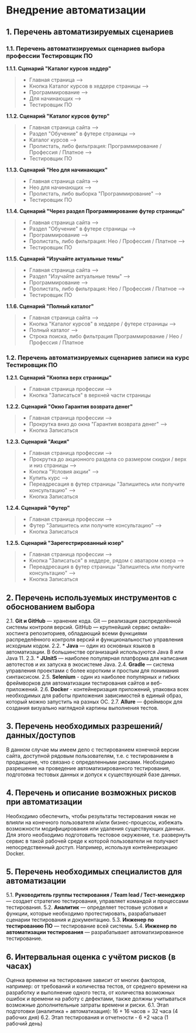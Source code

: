 # Внедрение автоматизации

## **1. Перечень автоматизируемых сценариев**

### 1.1. Перечень автоматизируемых сценариев выбора профессии Тестировщик ПО

**1.1.1. Сценарий "Каталог курсов хеддер"**
> * Главная страница -->
> * Кнопка Каталог курсов в хеддере страницы -->
> * Программирование -->
> * Для начинающих -->
> * Тестировщик ПО 

**1.1.2. Сценарий "Каталог курсов футер"**
> * Главная страница сайта -->
> * Раздел "Обучение" в футере страницы -->
> * Каталог курсов -->
> * Пролистать, либо фильтрация: Программирование / Профессия / Платное -->
> * Тестировщик ПО

**1.1.3. Сценарий "Нео для начинающих"**
> * Главная страница сайта -->
> * Нео для начинающих -->
> * Пролистать, либо выборка "Программирование" -->
> * Тестировщик ПО

**1.1.4. Сценарий "Через раздел Программирование футер страницы"**
> * Главная страница сайта -->
> * Раздел "Обучение" в футере страницы -->
> * Программирование -->
> * Пролистать, либо фильтрация: Нео / Профессия / Платное -->
> * Тестировщик ПО
 
**1.1.5. Сценарий "Изучайте актуальные темы"**
> * Главная страница сайта -->
> * Раздел "Изучайте актуальные темы" -->
> * Программирование -->
> * Пролистать, либо фильтрация: Нео / Профессия / Платное -->
> * Тестировщик ПО

**1.1.6. Сценарий "Полный каталог"**
> * Главная страница сайта -->
> * Кнопка "Каталог курсов" в хеддере / футере страницы -->
> * Полный каталог -->
> * Строка поиска, либо фильтрация Программирование / Нео / Профессия / Платное

### 1.2. Перечень автоматизируемых сценариев записи на курс Тестировщик ПО

**1.2.1. Сценарий "Кнопка верх страницы"**
> * Главная страница профессии -->
> * Кнопка "Записаться" в верхней части страницы

**1.2.2. Сценарий "Окно Гарантия возврата денег"**
> * Главная страница профессии -->
> * Прокрутка вниз до окна "Гарантия возврата денег" -->
> * Кнопка Записаться

**1.2.3. Сценарий "Акция"**
> * Главная страница профессии -->
> * Прокрутка до акционного раздела со размером скидки / верх и низ страницы -->
> * Кнопка "Условия акции" -->
> * Купить курс -->
> * Переадресация в футер страницы "Запишитесь или получите консультацию" -->
> * Кнопка Записаться

**1.2.4. Сценарий "Футер"**
> * Главная страница профессии -->
> * Футер "Запишитесь или получите консультацию" -->
> * Кнопка Записаться

**1.2.5. Сценарий "Зарегестрированный юзер"**
> * Главная страница профессии -->
> * Кнопка "Записаться" в хеддере, рядом с аватаром юзера -->
> * Переадресация в футер страницы "Запишитесь или получите консультацию" -->
> * Кнопка Записаться

## 2. Перечень используемых инструментов с обоснованием выбора

2.1. **Git и GitHub** — хранение кода. Git — реализация распределённой системы контроля версий. GitHub — крупнейший сервис онлайн-хостинга репозиториев, обладающий всеми функциями распределённого контроля версий и функциональностью управления исходным кодом.
2.2. * **Java** — один из основных языков в автоматизации. В большинстве организаций используются Java 8 или Java 11.
2.3. * **JUnit5** — наиболее популярная платформа для написания автотестов и их запуска в экосистеме Java.
2.4. **Gradle** — система управления проектами с более коротким и простым для понимания синтаксисом. 
2.5. **Selenium** - один из наиболее популярных и гибких фреймворков для автоматизации тестирования сайтов и веб-приложений.
2.6. **Docker** - контейнеризация приложений, упаковка всех необходимых для работы приложения зависимостей в единый образ, который можно запустить на разных ОС.
2.7. **Allure** — фреймворк для создания визуально наглядной картины выполнения тестов.

## 3. Перечень необходимых разрешений/данных/доступов

В данном случае мы имеем дело с тестированием конечной версии сайта, доступной рядовым пользователям, т.е. с тестированием в продакшене, что связано с определенными рисками. Необходимо разрешение на проведение автоматизированного тестирования, подготовка тестовых данных и допуск к существующей базе данных.

## 4. Перечень и описание возможных рисков при автоматизации

Необходимо обеспечить, чтобы результаты тестирования никак не влияли на конечного пользователя и/или бизнес-процессы, избежать возможности модифицирования или удаления существующих данных. Для этого необходимо подготовить тестовое окружение, т.е. развернуть сервис в такой рабочей среде к которой пользователи не получают непосредственный доступ. Например, используя контейнеризацию Docker.

## 5. Перечень необходимых специалистов для автоматизации

5.1. **Руководитель группы тестирования / Team lead / Тест-менеджер** — создает стратегию тестирования, управляет командой и процессами тестирования.
5.2. **Аналитик** — определяет тестовые условия и функции, которые необходимо протестировать, разрабатывает сценарии тестирования и документацию.
5.3. **Инженер по тестированию ПО** — тестирование всей системы.
5.4. **Инженер по автоматизации тестирования** — разрабатывает автоматизированное тестирование.

## 6. Интервальная оценка с учётом рисков (в часах)

Оценка времени на тестирование зависит от многих факторов, например: от требований и количества тестов, от среднего времени на разработку и выполнение одного теста, от количества возможных ошибок и времени на работу с дефектами, также должны учитываться возможные дополнительные затраты времени и риски.
6.1. Этап подготовки (аналитика + автоматизация): 16 + 16 часов = 32 часа (4 рабочих дня)
6.2. Этап тестирования и отчетности - 6 +2 часа (1 рабочий день)
